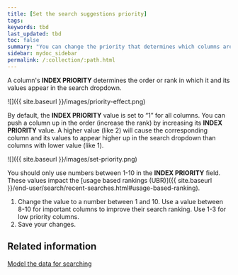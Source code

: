 ```yaml
---
title: [Set the search suggestions priority]
tags:
keywords: tbd
last_updated: tbd
toc: false
summary: "You can change the priority that determines which columns are shown in search suggestions and the order in which they appear."
sidebar: mydoc_sidebar
permalink: /:collection/:path.html
---
```

A column's **INDEX PRIORITY** determines the order or rank in which it and its
values appear in the search dropdown.

![]({{ site.baseurl }}/images/priority-effect.png)

 By default, the **INDEX PRIORITY** value is set to “1” for all columns. You can push
 a column up in the order (increase the rank) by increasing its **INDEX PRIORITY**
 value. A higher value (like 2) will cause the corresponding column and its
 values to appear higher up in the search dropdown than columns with lower value
 (like 1).

![]({{ site.baseurl }}/images/set-priority.png)

You should only use numbers between 1-10 in the **INDEX PRIORITY** field. These values impact the [usage based rankings (UBR)]({{ site.baseurl }}/end-user/search/recent-searches.html#usage-based-ranking).

1. Change the value to a number between 1 and 10.
   Use a value between 8-10 for important columns to improve their search ranking. Use 1-3 for low priority columns.  
2. Save your changes.


## Related information  

[Model the data for searching](semantic-modeling.html#)
